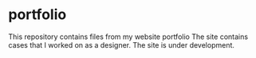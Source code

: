 # portfolio
This repository contains files from my website portfolio
The site contains cases that I worked on as a designer.
The site is under development.

